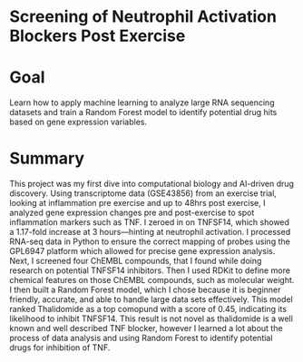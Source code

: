 # Screening of Neutrophil Activation Blockers Post Exercise

# Goal
Learn how to apply machine learning to analyze large RNA sequencing datasets and train a Random Forest model to identify potential drug hits based on gene expression variables.

# Summary
This project was my first dive into computational biology and AI-driven drug discovery. Using transcriptome data (GSE43856) from an exercise trial, looking at inflammation pre exercise and up to 48hrs post exercise, I analyzed gene expression changes pre and  post-exercise to spot inflammation markers such as TNF. I zeroed in on TNFSF14, which showed a 1.17-fold increase at 3 hours—hinting at neutrophil activation. I processed RNA-seq data in Python to ensure the correct mapping of probes using the GPL6947 platform which allowed for precise gene expression analysis. Next, I screened four ChEMBL compounds, that I found while doing research on potential TNFSF14 inhibitors. Then I used RDKit to define more chemical features on those ChEMBL compounds, such as molecular weight. I then built a Random Forest model, which I chose because it is beginner friendly, accurate, and able to handle large data sets effectively. This model ranked Thalidomide as a top comopund with a score of 0.45, indicating its likelihood to inhibit TNFSF14. This result is not novel as thalidomide is a well known and well described TNF blocker, however I learned a lot about the process of data analysis and using Random Forest to identify potential drugs for inhibition of TNF.
